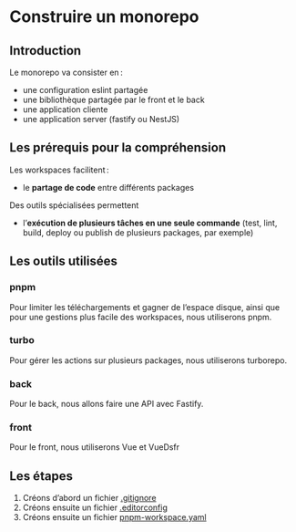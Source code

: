 # Construire un monorepo

## Introduction

Le monorepo va consister en :

- une configuration eslint partagée
- une bibliothèque partagée par le front et le back
- une application cliente
- une application server (fastify ou NestJS)

## Les prérequis pour la compréhension

Les workspaces facilitent :

- le **partage de code** entre différents packages

Des outils spécialisées permettent

- l’**exécution de plusieurs tâches en une seule commande** (test, lint, build, deploy ou publish de plusieurs packages, par exemple)

## Les outils utilisées

### pnpm

Pour limiter les téléchargements et gagner de l’espace disque, ainsi que pour une gestions plus facile des workspaces, nous utiliserons pnpm.

### turbo

Pour gérer les actions sur plusieurs packages, nous utiliserons turborepo.

### back

Pour le back, nous allons faire une API avec Fastify.

### front

Pour le front, nous utiliserons Vue et VueDsfr

## Les étapes

1. Créons d’abord un fichier [.gitignore](./docs/gitignore.md)
2. Créons ensuite un fichier [.editorconfig](./docs/editorconfig.md)
3. Créons ensuite un fichier [pnpm-workspace.yaml](./docs/pnpm.md)

